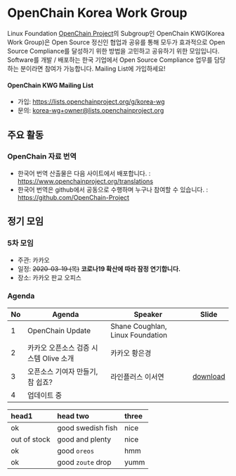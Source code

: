 # OpenChain Korea Work Group
Linux Foundation [OpenChain Project](https://openchainproject.org)의 Subgroup인 OpenChain KWG(Korea Work Group)은 Open Source 정신인 협업과 공유를 통해 모두가 효과적으로 Open Source Compliance를 달성하기 위한 방법을 고민하고 공유하기 위한 모임입니다. Software를 개발 / 배포하는 한국 기업에서 Open Source Compliance 업무를 담당하는 분이라면 참여가 가능합니다. Mailing List에 가입하세요!
#### OpenChain KWG Mailing List
* 가입: <https://lists.openchainproject.org/g/korea-wg>
* 문의: <korea-wg+owner@lists.openchainproject.org>

## 주요 활동
### OpenChain 자료 번역
* 한국어 번역 산출물은 다음 사이트에서 배포합니다. : https://www.openchainproject.org/translations
* 한국어 번역은 github에서 공동으로 수행하며 누구나 참여할 수 있습니다. : https://github.com/OpenChain-Project

## 정기 모임
### 5차 모임
 * 주관: 카카오
 * 일정: <del>2020-03-19 (목)</del> **코로나19 확산에 따라 잠정 연기합니다.**
 * 장소: 카카오 판교 오피스

### Agenda
| No | Agenda | Speaker | Slide |
|-------|-------|------|------|
| 1 | OpenChain Update | Shane Coughlan, Linux Foundation |   | 
| 2 | 카카오 오픈소스 검증 시스템 Olive 소개 | 카카오 황은경 |   | 
| 3 | 오픈소스 기여자 만들기, 참 쉽죠? | 라인플러스 이서연 | [download](https://www.soscon.net/content/data/session/Day%201_1630_1.pdf) | 
| 4 | 업데이트 중 |  |   | 

| head1        | head two          | three |
|:-------------|:------------------|:------|
| ok           | good swedish fish | nice  |
| out of stock | good and plenty   | nice  |
| ok           | good `oreos`      | hmm   |
| ok           | good `zoute` drop | yumm  |

